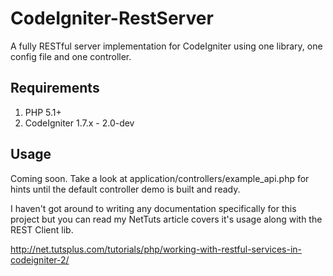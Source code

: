 # CodeIgniter-RestServer

A fully RESTful server implementation for CodeIgniter using one library, one
config file and one controller.

## Requirements

1. PHP 5.1+
2. CodeIgniter 1.7.x - 2.0-dev

## Usage

Coming soon. Take a look at application/controllers/example_api.php for
hints until the default controller demo is built and ready.

I haven't got around to writing any documentation specifically for this project
but you can read my NetTuts article covers it's usage along with the REST Client lib.

http://net.tutsplus.com/tutorials/php/working-with-restful-services-in-codeigniter-2/